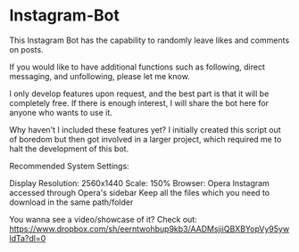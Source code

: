 # Instagram-Bot


This Instagram Bot has the capability to randomly leave likes and comments on posts.

If you would like to have additional functions such as following, direct messaging, and unfollowing, please let me know.

I only develop features upon request, and the best part is that it will be completely free. If there is enough interest, I will share the bot here for anyone who wants to use it.

Why haven't I included these features yet? I initially created this script out of boredom but then got involved in a larger project, which required me to halt the development of this bot.

Recommended System Settings:

Display Resolution: 2560x1440
Scale: 150%
Browser: Opera
Instagram accessed through Opera's sidebar
Keep all the files which you need to download in the same path/folder

You wanna see a video/showcase of it?
Check out: https://www.dropbox.com/sh/eerntwohbup9kb3/AADMsjiiQBXBYopVy95ywldTa?dl=0
